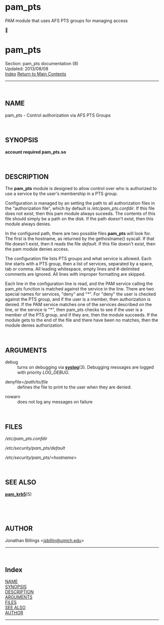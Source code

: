 pam_pts
=======

PAM module that uses AFS PTS groups for managing access

<H1>pam_pts</H1>
Section: pam_pts documentation (8)<BR>Updated: 2013/08/08<BR><A HREF="#index">Index</A>
<A HREF="http://localhost/cgi-bin/man/man2html">Return to Main Contents</A><HR>

<P>
<A NAME="lbAB">&nbsp;</A>
<H2>NAME</H2>

pam_pts - Control authorization via AFS PTS Groups
<P>
<A NAME="lbAC">&nbsp;</A>
<H2>SYNOPSIS</H2>

<B>account required pam_pts.so</B>

<P>
<A NAME="lbAD">&nbsp;</A>
<H2>DESCRIPTION</H2>

The <B>pam_pts</B> module is designed to allow control over who is
authorized to use a service by the user's membership in a PTS group.
<P>
Configuration is managed by an setting the path to all authorization
files in the &quot;authorization file&quot;, which by default is
<I>/etc/pam_pts.confdir</I>.  If this file does not exist, then this pam
module always suceeds.  The contents of this file should simply be a
path on the disk.  If the path doesn't exist, then this module always
denies. 
<P>
In the configured path, there are two possible files <B>pam_pts</B>
will look for.  The first is the hostname, as returned by the
gethostname() syscall.  If that file doesn't exist, then it reads the
file <I>default</I>.  If this file doesn't exist, then the pam module
denies access.
<P>
The configuration file lists PTS groups and what service is allowed.
Each line starts with a PTS group, then a list of services, separated
by a space, tab or comma.  All leading whitespace, empty lines and
#-delimited comments are ignored.  All lines with improper formatting
are skipped.
<P>
Each line in the configuration line is read, and the PAM service
calling the pam_pts function is matched against the service in the
line.  There are two special names for services, &quot;deny&quot; and &quot;*&quot;.
For &quot;deny&quot; the user is checked against the PTS group, and if the user
is a member, then authorization is denied.  If the PAM service matches
one of the services described on the line, or the service is &quot;*&quot;, then
pam_pts checks to see if the user is a member of the PTS group, and if
they are, then the module succeeds.  If the module gets to the end of
the file and there have been no matches, then the module denies
authorization.
<P>
<A NAME="lbAE">&nbsp;</A>
<H2>ARGUMENTS</H2>

<P>
<DL COMPACT>
<DT>debug<DD>
turns on debugging via <B><A HREF="http://localhost/cgi-bin/man/man2html?3+syslog">syslog</A></B>(3).  Debugging messages are logged with
priority <I>LOG_DEBUG</I>.
<P>
<DT>denyfile=<I>/path/to/file</I><DD>
defines the file to print to the user when they are denied.
<P>
<DT>nowarn<DD>
does not log any messages on failure
<P>
</DL>
<A NAME="lbAF">&nbsp;</A>
<H2>FILES</H2>

<I>/etc/pam_pts.confdir</I>
<BR>

<I>/etc/security/pam_pts/default</I>
<BR>

<I>/etc/security/pam_pts/&lt;hostname&gt;</I>
<BR>

<P>
<A NAME="lbAG">&nbsp;</A>
<H2>SEE ALSO</H2>

<B><A HREF="http://localhost/cgi-bin/man/man2html?5+pam_krb5">pam_krb5</A></B>(5)

<BR>

<P>
<A NAME="lbAH">&nbsp;</A>
<H2>AUTHOR</H2>

Jonathan Billings &lt;<A HREF="mailto:jsbillin@umich.edu">jsbillin@umich.edu</A>&gt;
<P>

<HR>
<A NAME="index">&nbsp;</A><H2>Index</H2>
<DL>
<DT><A HREF="#lbAB">NAME</A><DD>
<DT><A HREF="#lbAC">SYNOPSIS</A><DD>
<DT><A HREF="#lbAD">DESCRIPTION</A><DD>
<DT><A HREF="#lbAE">ARGUMENTS</A><DD>
<DT><A HREF="#lbAF">FILES</A><DD>
<DT><A HREF="#lbAG">SEE ALSO</A><DD>
<DT><A HREF="#lbAH">AUTHOR</A><DD>
</DL>
<HR>
